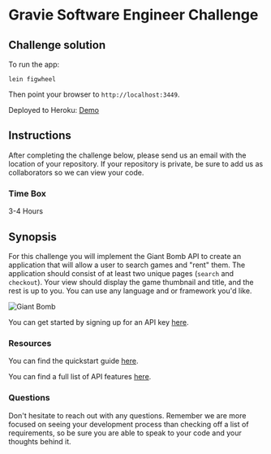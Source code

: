 # Gravie Software Engineer Challenge

## Challenge solution 

To run the app:

```
lein figwheel
```
Then point your browser to `http://localhost:3449`. 

Deployed to Heroku: [Demo](https://giant-bomb-app.herokuapp.com)

## Instructions
After completing the challenge below, please send us an email with the location of your repository. If your repository is private, be sure to add us as collaborators so we can view your code.
### Time Box
3-4 Hours

## Synopsis

For this challenge you will implement the Giant Bomb API to create an application that will allow a user to search games and "rent" them. The application should consist of at least two unique pages (`search` and `checkout`). Your view should display the game thumbnail and title, and the rest is up to you. You can use any language and or framework you'd like.

![Giant Bomb](https://upload.wikimedia.org/wikipedia/en/4/4b/Giant_Bomb_logo.png)

You can get started by signing up for an API key [here](https://www.giantbomb.com/api/).

### Resources

You can find the quickstart guide [here](https://www.giantbomb.com/forums/api-developers-3017/quick-start-guide-to-using-the-api-1427959/).

You can find a full list of API features [here](https://www.giantbomb.com/api/documentation).

### Questions

Don't hesitate to reach out with any questions. Remember we are more focused on seeing your development process than checking off a list of requirements, so be sure you are able to speak to your code and your thoughts behind it.